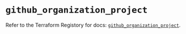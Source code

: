 # `github_organization_project`

Refer to the Terraform Registory for docs: [`github_organization_project`](https://registry.terraform.io/providers/integrations/github/5.23.0/docs/resources/organization_project).
